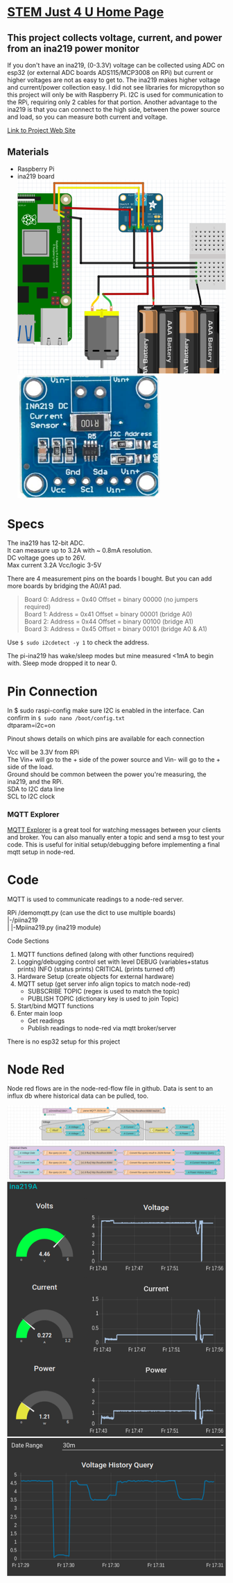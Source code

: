 <link rel="stylesheet" href="./images/sj4u.css"></link>

# [STEM Just 4 U Home Page](https://stemjust4u.com/)
## This project collects voltage, current, and power from an ina219 power monitor

If you don't have an ina219, (0-3.3V) voltage can be collected using ADC on esp32 (or external ADC boards ADS115/MCP3008 on RPi) but current or higher voltages are not as easy to get to. The ina219 makes higher voltage and current/power collection easy. I did not see libraries for micropython so this project will only be with Raspberry Pi. I2C is used for communication to the RPi, requiring only 2 cables for that portion. Another advantage to the ina219 is that you can connect to the high side, between the power source and load, so you can measure both current and voltage.

[Link to Project Web Site](https://github.com/stemjust4u/ina219)

## Materials 
* Raspberry Pi
* ina219 board  
​
![ina219](images/ina219-fritzing.png#200sq-5rad)
![ina219](images/ina219-front.png#200sq-5rad)

# Specs
The ina219 has 12-bit ADC.  
It can measure up to 3.2A with ~ 0.8mA resolution.  
DC voltage goes up to 26V.  
Max current 3.2A
Vcc/logic 3-5V

There are 4 measurement pins on the boards I bought. But you can add more boards by bridging the A0/A1 pad.  

>Board 0: Address = 0x40 Offset = binary 00000 (no jumpers required)  
Board 1: Address = 0x41 Offset = binary 00001 (bridge A0)  
Board 2: Address = 0x44 Offset = binary 00100 (bridge A1)  
Board 3: Address = 0x45 Offset = binary 00101 (bridge A0 & A1)  

Use `$ sudo i2cdetect -y 1` to check the address.

The pi-ina219 has wake/sleep modes but mine measured <1mA to begin with. Sleep mode dropped it to near 0.

# Pin Connection
​In $ sudo raspi-config make sure I2C is enabled in the interface.
Can confirm in `$ sudo nano /boot/config.txt`  
dtparam=i2c=on  

Pinout shows details on which pins are available for each connection

Vcc will be 3.3V from RPi  
The Vin+ will go to the + side of the power source and Vin- will go to the + side of the load.  
Ground should be common between the power you're measuring, the ina219, and the RPi.  
SDA to I2C data line  
SCL to I2C clock  

### MQTT Explorer  
[MQTT Explorer](http://mqtt-explorer.com/) is a great tool for watching messages between your clients and broker. You can also manually enter a topic and send a msg to test your code. This is useful for initial setup/debugging before implementing a final mqtt setup in node-red.

# Code
MQTT is used to communicate readings to a node-red server.

RPi
/demomqtt.py (can use the dict to use multiple boards)  
|-/piina219   
|    |-Mpiina219.py (ina219 module) 

Code Sections
1. MQTT functions defined (along with other functions required)
2. Logging/debugging control set with level
DEBUG (variables+status prints)
INFO (status prints)
CRITICAL (prints turned off)
3. Hardware Setup (create objects for external hardware)
4. MQTT setup (get server info align topics to match node-red)
    * SUBSCRIBE TOPIC (regex is used to match the topic)
    * PUBLISH TOPIC (dictionary key is used to join Topic)
5. Start/bind MQTT functions
6. Enter main loop
    * Get readings
    * Publish readings to node-red via mqtt broker/server

There is no esp32 setup for this project

# Node Red
Node red flows are in the node-red-flow file in github. Data is sent to an influx db where historical data can be pulled, too.

![ina219](images/nodered-flow.png#)
![ina219](images/nodered-gauges.png#)
![ina219](images/nodered-chart.png#)